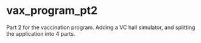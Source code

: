 # vax_program_pt2
Part 2 for the vaccination program. Adding a VC hall simulator, and splitting the application into 4 parts. 
